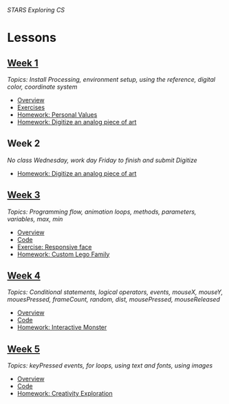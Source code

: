 _STARS Exploring CS_

# Lessons
## [Week 1](week1)
_Topics: Install Processing, environment setup, using the reference, digital color, coordinate system_

* [Overview](week1)
* [Exercises](week1/exercises)
* [Homework: Personal Values](week1/homework/personal_values.md)
* [Homework: Digitize an analog piece of art](week1/homework/digitize.md)

## Week 2
_No class Wednesday, work day Friday to finish and submit Digitize_
* [Homework: Digitize an analog piece of art](week1/homework/digitize.md)

## [Week 3](week3)
_Topics: Programming flow, animation loops, methods, parameters, variables, max, min_

* [Overview](week3)
* [Code](week3/code)
* [Exercise: Responsive face](week3/exercises/face.md)
* [Homework: Custom Lego Family](week3/homework/lego-family.md)

## [Week 4](week4)
_Topics: Conditional statements, logical operators, events, mouseX, mouseY, mouesPressed, frameCount, random, dist, mousePressed, mouseReleased_

* [Overview](week4)
* [Code]()
* [Homework: Interactive Monster](week4/homework/interactive-monster.md)

## [Week 5](week5)
_Topics: keyPressed events, for loops, using text and fonts, using images_

* [Overview](week5)
* [Code]()
* [Homework: Creativity Exploration](week5/homework/creativity-exploration.md)
